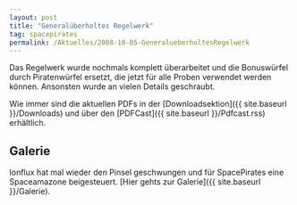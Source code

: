```yaml
---
layout: post
title: "Generalüberholtes Regelwerk"
tag: spacepirates
permalink: /Aktuelles/2008-10-05-GeneralueberholtesRegelwerk
---
```


Das Regelwerk wurde nochmals komplett überarbeitet und die Bonuswürfel durch Piratenwürfel ersetzt, die jetzt für alle Proben verwendet werden können. Ansonsten wurde an vielen Details geschraubt.

Wie immer sind die aktuellen PDFs in der [Downloadsektion]({{ site.baseurl }}/Downloads) und über den [PDFCast]({{ site.baseurl }}/Pdfcast.rss) erhältlich.

## Galerie

Ionflux hat mal wieder den Pinsel geschwungen und für SpacePirates eine Spaceamazone beigesteuert. [Hier gehts zur Galerie]({{ site.baseurl }}/Galerie).


